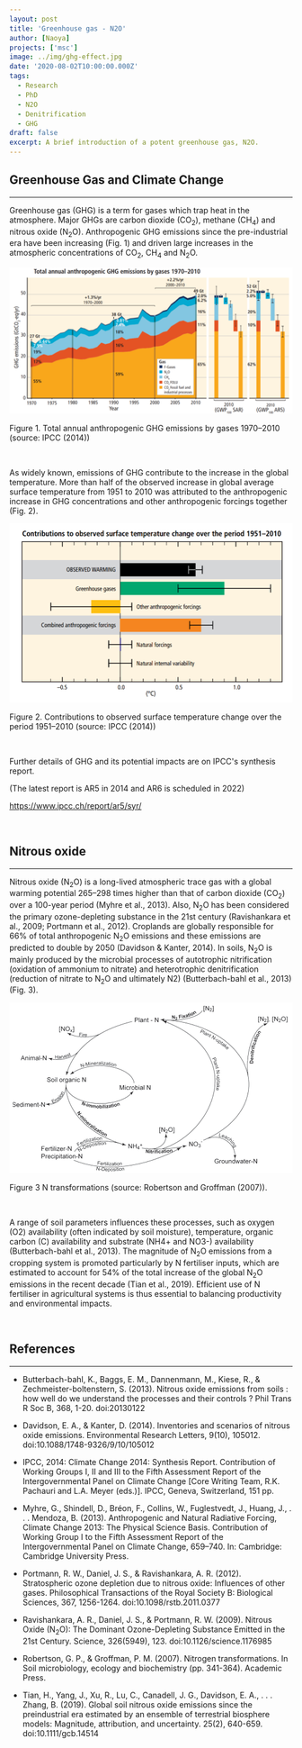 ```yaml
---
layout: post
title: 'Greenhouse gas - N2O'
author: [Naoya]
projects: ['msc']
image: ../img/ghg-effect.jpg
date: '2020-08-02T10:00:00.000Z'
tags:
  - Research
  - PhD
  - N2O
  - Denitrification
  - GHG
draft: false
excerpt: A brief introduction of a potent greenhouse gas, N2O.
---
```


## Greenhouse Gas and Climate Change

---

Greenhouse gas (GHG) is a term for gases which trap heat in the atmosphere. Major GHGs are carbon dioxide (CO<sub>2</sub>), methane (CH<sub>4</sub>) and nitrous oxide (N<sub>2</sub>O). Anthropogenic GHG emissions since the pre-industrial era have been increasing (Fig. 1) and driven large increases in the atmospheric concentrations of CO<sub>2</sub>, CH<sub>4</sub> and N<sub>2</sub>O.

![](../img/ipcc-ar5-fig-spm-2.PNG)

Figure 1. Total annual anthropogenic GHG emissions by gases 1970–2010 (source: IPCC (2014))

<br>

As widely known, emissions of GHG contribute to the increase in the global temperature. More than half of the observed increase in global average surface temperature from 1951 to 2010 was attributed to the anthropogenic increase in GHG concentrations and other anthropogenic forcings together (Fig. 2).

![](../img/ipcc-ar5-fig-spm-3.PNG)

Figure 2. Contributions to observed surface temperature change over the period 1951–2010 (source: IPCC (2014))

<br>

Further details of GHG and its potential impacts are on IPCC's synthesis report.

(The latest report is AR5 in 2014 and AR6 is scheduled in 2022)

https://www.ipcc.ch/report/ar5/syr/

<br>

## Nitrous oxide

---

Nitrous oxide (N<sub>2</sub>O) is a long-lived atmospheric trace gas with a global warming potential 265–298 times higher than that of carbon dioxide (CO<sub>2</sub>) over a 100-year period (Myhre et al., 2013). Also, N<sub>2</sub>O has been considered the primary ozone-depleting substance in the 21st century (Ravishankara et al., 2009; Portmann et al., 2012). Croplands are globally responsible for 66% of total anthropogenic N<sub>2</sub>O emissions and these emissions are predicted to double by 2050 (Davidson & Kanter, 2014). In soils, N<sub>2</sub>O is mainly produced by the microbial processes of autotrophic nitrification (oxidation of ammonium to nitrate) and heterotrophic denitrification (reduction of nitrate to N<sub>2</sub>O and ultimately N2) (Butterbach-bahl et al., 2013) (Fig. 3).

![](../img/robertson-2007-n-cycle.PNG)

Figure 3 N transformations (source: Robertson and Groffman (2007)).

<br>

A range of soil parameters influences these processes, such as oxygen (O2) availability (often indicated by soil moisture), temperature, organic carbon (C) availability and substrate (NH4+ and NO3-) availability (Butterbach-bahl et al., 2013). The magnitude of N<sub>2</sub>O emissions from a cropping system is promoted particularly by N fertiliser inputs, which are estimated to account for 54% of the total increase of the global N<sub>2</sub>O emissions in the recent decade (Tian et al., 2019). Efficient use of N fertiliser in agricultural systems is thus essential to balancing productivity and environmental impacts.

<br>

## References

---

- Butterbach-bahl, K., Baggs, E. M., Dannenmann, M., Kiese, R., & Zechmeister-boltenstern, S. (2013). Nitrous oxide emissions from soils : how well do we understand the processes and their controls ? Phil Trans R Soc B, 368, 1-20. doi:20130122

- Davidson, E. A., & Kanter, D. (2014). Inventories and scenarios of nitrous oxide emissions. Environmental Research Letters, 9(10), 105012. doi:10.1088/1748-9326/9/10/105012

- IPCC, 2014: Climate Change 2014: Synthesis Report. Contribution of Working Groups I, II and III to the Fifth Assessment Report of the Intergovernmental Panel on Climate Change [Core Writing Team, R.K. Pachauri and L.A. Meyer (eds.)]. IPCC, Geneva, Switzerland, 151 pp.

- Myhre, G., Shindell, D., Bréon, F., Collins, W., Fuglestvedt, J., Huang, J., . . . Mendoza, B. (2013). Anthropogenic and Natural Radiative Forcing, Climate Change 2013: The Physical Science Basis. Contribution of Working Group I to the Fifth Assessment Report of the Intergovernmental Panel on Climate Change, 659–740. In: Cambridge: Cambridge University Press.

- Portmann, R. W., Daniel, J. S., & Ravishankara, A. R. (2012). Stratospheric ozone depletion due to nitrous oxide: Influences of other gases. Philosophical Transactions of the Royal Society B: Biological Sciences, 367, 1256-1264. doi:10.1098/rstb.2011.0377

- Ravishankara, A. R., Daniel, J. S., & Portmann, R. W. (2009). Nitrous Oxide (N<sub>2</sub>O): The Dominant Ozone-Depleting Substance Emitted in the 21st Century. Science, 326(5949), 123. doi:10.1126/science.1176985

- Robertson, G. P., & Groffman, P. M. (2007). Nitrogen transformations. In Soil microbiology, ecology and biochemistry (pp. 341-364). Academic Press.

- Tian, H., Yang, J., Xu, R., Lu, C., Canadell, J. G., Davidson, E. A., . . . Zhang, B. (2019). Global soil nitrous oxide emissions since the preindustrial era estimated by an ensemble of terrestrial biosphere models: Magnitude, attribution, and uncertainty. 25(2), 640-659. doi:10.1111/gcb.14514
